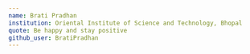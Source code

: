 ```yaml
---
name: Brati Pradhan 
institution: Oriental Institute of Science and Technology, Bhopal 
quote: Be happy and stay positive 
github_user: BratiPradhan
---
```

